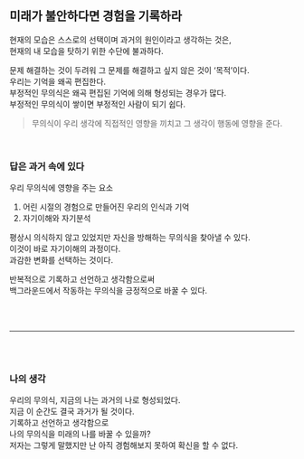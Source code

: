 

## 미래가 불안하다면 경험을 기록하라

현재의 모습은 스스로의 선택이며 과거의 원인이라고 생각하는 것은,<br>
현재의 내 모습을 탓하기 위한 수단에 불과하다.<br>

문제 해결하는 것이 두려워 그 문제를 해결하고 싶지 않은 것이 ‘목적’이다.<br>
우리는 기억을 왜곡 편집한다.<br>
부정적인 무의식은 왜곡 편집된 기억에 의해 형성되는 경우가 많다.<br>
부정적인 무의식이 쌓이면 부정적인 사람이 되기 쉽다.<br>

> 무의식이 우리 생각에 직접적인 영향을 끼치고 그 생각이 행동에 영향을 준다.

<br>

### 답은 과거 속에 있다

우리 무의식에 영향을 주는 요소<br>

1. 어린 시절의 경험으로 만들어진 우리의 인식과 기억
2. 자기이해와 자기분석

평상시 의식하지 않고 있었지만 자신을 방해하는 무의식을 찾아낼 수 있다.<br>
이것이 바로 자기이해의 과정이다.<br>
과감한 변화를 선택하는 것이다.<br>

반복적으로 기록하고 선언하고 생각함으로써<br>
백그라운드에서 작동하는 무의식을 긍정적으로 바꿀 수 있다.<br>

<br>
<br>

___

<br>
<br>

### 나의 생각

우리의 무의식, 지금의 나는 과거의 나로 형성되었다.<br>
지금 이 순간도 결국 과거가 될 것이다.<br>
기록하고 선언하고 생각함으로<br>
나의 무의식을 미래의 나를 바꿀 수 있을까?<br>
저자는 그렇게 말했지만 난 아직 경험해보지 못하여 확신을 할 수 없다.<br>
